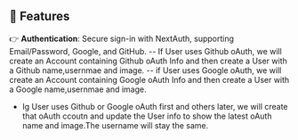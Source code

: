 ## <a name="features">🔋 Features</a>

👉 **Authentication**: Secure sign-in with NextAuth, supporting Email/Password, Google, and GitHub.
-- If User uses Github oAuth, we will create an Account containing Github oAuth Info and then create a User with a Github name,usernmae and image.
-- if User uses Google oAuth, we will create an Account containing Google oAuth Info and then create a User with a Google name,usernmae and image.

-   Ig User uses Github or Google oAuth first and others later, we will create that oAuth ccoutn and update the User info to show the latest oAuth name and image.The username will stay the same.
